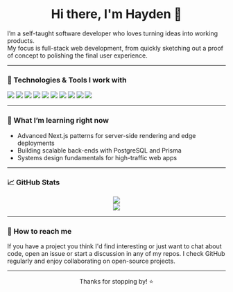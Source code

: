 <!-- Profile README for https://github.com/YoItsHayden -->

<h1 align="center">Hi there, I'm Hayden 👋</h1>

I’m a self-taught software developer who loves turning ideas into working products.  
My focus is full-stack web development, from quickly sketching out a proof of concept to polishing the final user experience.

---

### 🔧 Technologies & Tools I work with

<p align="left">
  <img src="https://img.shields.io/badge/Python-3776AB?style=for-the-badge&logo=python&logoColor=white" />
  <img src="https://img.shields.io/badge/TypeScript-3178C6?style=for-the-badge&logo=typescript&logoColor=white" />
  <img src="https://img.shields.io/badge/JavaScript-F7DF1E?style=for-the-badge&logo=javascript&logoColor=black" />
  <img src="https://img.shields.io/badge/React-20232A?style=for-the-badge&logo=react&logoColor=61DAFB" />
  <img src="https://img.shields.io/badge/Next.js-000000?style=for-the-badge&logo=nextdotjs&logoColor=white" />
  <img src="https://img.shields.io/badge/Node.js-339933?style=for-the-badge&logo=nodedotjs&logoColor=white" />
  <img src="https://img.shields.io/badge/Prisma-2D3748?style=for-the-badge&logo=prisma&logoColor=white" />
  <img src="https://img.shields.io/badge/PostgreSQL-4169E1?style=for-the-badge&logo=postgresql&logoColor=white" />
  <img src="https://img.shields.io/badge/Tailwind_CSS-38B2AC?style=for-the-badge&logo=tailwindcss&logoColor=white" />
  <img src="https://img.shields.io/badge/Git-F05032?style=for-the-badge&logo=git&logoColor=white" />
</p>

---

### 🌱 What I’m learning right now

- Advanced Next.js patterns for server-side rendering and edge deployments  
- Building scalable back-ends with PostgreSQL and Prisma  
- Systems design fundamentals for high-traffic web apps  

---

### 📈 GitHub Stats

<p align="center">
  <img src="https://github-readme-stats-khaki-six-39.vercel.app/api?username=YoItsHayden&show_icons=true&hide=stars,prs&theme=transparent" />
  <br />
  <img src="https://github-readme-stats-khaki-six-39.vercel.app/api/top-langs/?username=YoItsHayden&layout=compact&theme=transparent" />
</p>

---

### 🤝 How to reach me

If you have a project you think I'd find interesting or just want to chat about code, open an issue or start a discussion in any of my repos. I check GitHub regularly and enjoy collaborating on open-source projects.

---

<p align="center">Thanks for stopping by! ⭐️</p>
